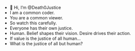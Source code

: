 - 👋 Hi, I’m @Death0Justice
- I am a common coder.
- You are a common viewer.
- So watch this carefully.
- Everyone has their own justice.
- Human. Belief shapes their vision. Desire drives their action.
- If value is the justice of all human...
- What is the justice of all but human?

<!---
Death0Justice/Death0Justice is a ✨ special ✨ repository because its `README.md` (this file) appears on your GitHub profile.
You can click the Preview link to take a look at your changes.
--->
